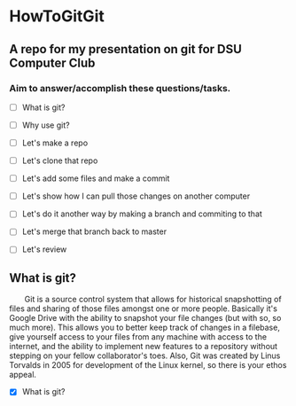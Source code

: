 # HowToGitGit
## A repo for my presentation on git for DSU Computer Club

### Aim to answer/accomplish these questions/tasks.
- [ ] What is git?
- [ ] Why use git?
- [ ] Let's make a repo
- [ ] Let's clone that repo
- [ ] Let's add some files and make a commit
- [ ] Let's show how I can pull those changes on another computer
- [ ] Let's do it another way by making a branch and commiting to that
- [ ] Let's merge that branch back to master
- [ ] Let's review


## What is git?

&nbsp;&nbsp;&nbsp;&nbsp;&nbsp;&nbsp;  Git is a source control system that allows for historical snapshotting of files and sharing of those files amongst one or more people. Basically it's Google Drive with the ability to snapshot your file changes (but with so, so much more). This allows you to better keep track of changes in a filebase, give yourself access to your files from any machine with access to the internet, and the ability to implement new features to a repository without stepping on your fellow collaborator's toes. Also, Git was created by Linus Torvalds in 2005 for development of the Linux kernel, so there is your ethos appeal.

- [X] What is git?


